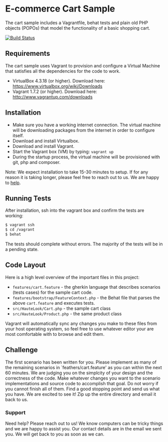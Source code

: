 # E-commerce Cart Sample

The cart sample includes a Vagrantfile, behat tests and plain old PHP objects (POPOs) that model the functionality of a basic shopping cart.

[![Build Status](https://travis-ci.org/hautelook/halo-sample-cart.svg)](https://travis-ci.org/hautelook/halo-sample-cart)

## Requirements

The cart sample uses Vagrant to provision and configure a Virtual Machine that satisfies all the dependencies for the code to work.

   * VirtualBox 4.3.18 (or higher). Download here: https://www.virtualbox.org/wiki/Downloads
   * Vagrant 1.7.2 (or higher). Download here: http://www.vagrantup.com/downloads

## Installation

   * Make sure you have a working internet connection. The virtual machine will be downloading packages from the internet in order to configure itself.
   * Download and install Virtualbox.
   * Download and install Vagrant.
   * Start the Vagrant box (VM) by typing: `vagrant up`
   * During the startup process, the virtual machine will be provisioned with git, php and composer.

Note: We expect installation to take 15-30 minutes to setup. If for any reason it is taking longer, please feel free to reach out to us. We are happy to [help](#support).

## Running Tests

After installation, ssh into the vagrant box and confirm the tests are working:

```bash
$ vagrant ssh
$ cd /vagrant
$ behat
```

The tests should complete without errors. The majority of the tests will be in a pending state.

## Code Layout

Here is a high level overview of the important files in this project:

   * `features/cart.feature` - the gherkin language that describes scenarios (tests cases) for the sample cart code.
   * `features/bootstrap/FeatureContext.php` - the Behat file that parses the above `cart.feature` and executes tests.
   * `src/HauteLook/Cart.php` - the sample cart class
   * `src/HauteLook/Product.php` - the same product class

Vagrant will automatically sync any changes you make to these files from your host operating system, so feel free to use whatever editor your are most comfortable with to browse and edit them.

## Challenge

The first scenario has been written for you. Please implement as many of the remaining scenarios in `feathers/cart.feature' as you can within the next 60 minutes. We are judging you on the simplcity of your design and the correctness of the code. Make whatever changes you want to the scenario implementations and source code to accomplish that goal. Do not worry if you cannot finish all of them. Find a good stopping point and send us what you have. We are excited to see it! Zip up the entire directory and email it back to us.

### Support

Need help? Please reach out to us! We know computers can be tricky things and we are happy to assist you. Our contact details are in the email we sent you. We will get back to you as soon as we can.


